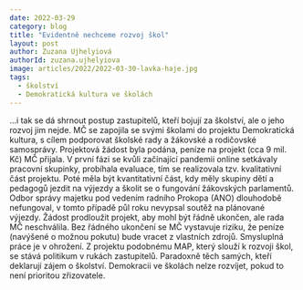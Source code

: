 ```yaml
---
date: 2022-03-29
category: blog
title: "Evidentně nechceme rozvoj škol"
layout: post
author: Zuzana Ujhelyiová
authorId: zuzana.ujhelyiova
image: articles/2022/2022-03-30-lavka-haje.jpg
tags: 
  - školství
  - Demokratická kultura ve školách
---
```


...i tak se dá shrnout postup zastupitelů, kteří bojují za školství, ale o jeho rozvoj jim nejde. MČ se zapojila se svými školami do projektu Demokratická kultura, s cílem podporovat školské rady a žákovské a rodičovské samosprávy. Projektová žádost byla podána, peníze na projekt (cca 9 mil. Kč) MČ přijala. V první fázi se kvůli začínající pandemii online setkávaly pracovní skupinky, probíhala evaluace, tím se realizovala tzv. kvalitativní část projektu. Poté měla být kvantitativní část, kdy měly skupiny dětí a pedagogů jezdit na výjezdy a školit se o fungování žákovských parlamentů. Odbor správy majetku pod vedením radního Prokopa (ANO) dlouhodobě nefungoval, v tomto případě půl roku nevypsal soutěž na plánované výjezdy. Žádost prodloužit projekt, aby mohl být řádně ukončen, ale rada MČ neschválila. Bez řádného ukončení se MČ vystavuje riziku, že peníze (navýšené o možnou pokutu) bude vracet z vlastních zdrojů. Smysluplná práce je v ohrožení. Z projektu podobnému MAP, který slouží k rozvoji škol, se stává politikum v rukách zastupitelů. Paradoxně těch samých, kteří deklarují zájem o školství. Demokracii ve školách nelze rozvíjet, pokud to není prioritou zřizovatele.
